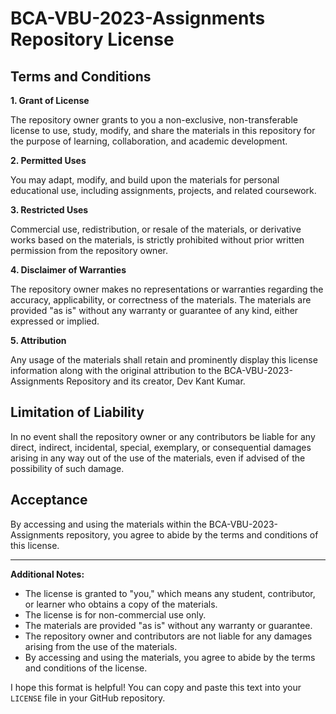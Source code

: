 # BCA-VBU-2023-Assignments Repository License

## Terms and Conditions

**1. Grant of License**

The repository owner grants to you a non-exclusive, non-transferable license to use, study, modify, and share the materials in this repository for the purpose of learning, collaboration, and academic development.

**2. Permitted Uses**

You may adapt, modify, and build upon the materials for personal educational use, including assignments, projects, and related coursework.

**3. Restricted Uses**

Commercial use, redistribution, or resale of the materials, or derivative works based on the materials, is strictly prohibited without prior written permission from the repository owner.

**4. Disclaimer of Warranties**

The repository owner makes no representations or warranties regarding the accuracy, applicability, or correctness of the materials. The materials are provided "as is" without any warranty or guarantee of any kind, either expressed or implied.

**5. Attribution**

Any usage of the materials shall retain and prominently display this license information along with the original attribution to the BCA-VBU-2023-Assignments Repository and its creator, Dev Kant Kumar.

## Limitation of Liability

In no event shall the repository owner or any contributors be liable for any direct, indirect, incidental, special, exemplary, or consequential damages arising in any way out of the use of the materials, even if advised of the possibility of such damage.

## Acceptance

By accessing and using the materials within the BCA-VBU-2023-Assignments repository, you agree to abide by the terms and conditions of this license.

---

**Additional Notes:**

- The license is granted to "you," which means any student, contributor, or learner who obtains a copy of the materials.
- The license is for non-commercial use only.
- The materials are provided "as is" without any warranty or guarantee.
- The repository owner and contributors are not liable for any damages arising from the use of the materials.
- By accessing and using the materials, you agree to abide by the terms and conditions of the license.

I hope this format is helpful! You can copy and paste this text into your `LICENSE` file in your GitHub repository.

